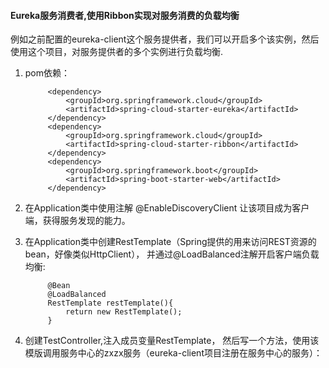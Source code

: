 #### Eureka服务消费者,使用Ribbon实现对服务消费的负载均衡
例如之前配置的eureka-client这个服务提供者，我们可以开启多个该实例，然后使用这个项目，对服务提供者的多个实例进行负载均衡.
1. pom依赖：
    
    
            <dependency>
    			<groupId>org.springframework.cloud</groupId>
    			<artifactId>spring-cloud-starter-eureka</artifactId>
    		</dependency>
    		<dependency>
    			<groupId>org.springframework.cloud</groupId>
    			<artifactId>spring-cloud-starter-ribbon</artifactId>
    		</dependency>
    		<dependency>
    			<groupId>org.springframework.boot</groupId>
    			<artifactId>spring-boot-starter-web</artifactId>
    		</dependency>
    		
2. 在Application类中使用注解 
@EnableDiscoveryClient
让该项目成为客户端，获得服务发现的能力。
3. 在Application类中创建RestTemplate（Spring提供的用来访问REST资源的bean，好像类似HttpClient），
并通过@LoadBalanced注解开启客户端负载均衡:


            @Bean
            @LoadBalanced
            RestTemplate restTemplate(){
                return new RestTemplate();
            }
4. 创建TestController,注入成员变量RestTemplate，
然后写一个方法，使用该模版调用服务中心的zxzx服务（eureka-client项目注册在服务中心的服务）：

